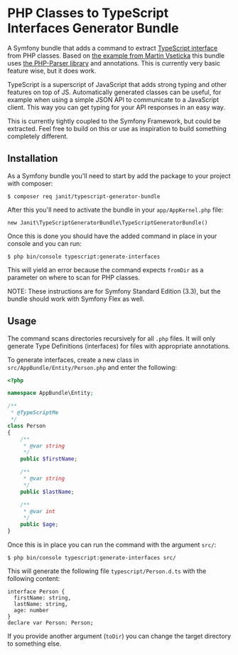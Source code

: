PHP Classes to TypeScript Interfaces Generator Bundle
======

A Symfony bundle that adds a command to extract [TypeScript interface](https://www.typescriptlang.org/docs/handbook/interfaces.html) from PHP classes. Based on [the example from Martin Vseticka](https://stackoverflow.com/questions/33176888/export-php-interface-to-typescript-interface-or-vice-versa?answertab=votes#tab-top) this bundle uses [the PHP-Parser library](https://github.com/nikic/PHP-Parser) and annotations. This is currently very basic feature wise, but it does work.

TypeScript is a superscript of JavaScript that adds strong typing and other features on top of JS. Automatically generated classes can be useful, for example when using a simple JSON API to communicate to a JavaScript client. This way you can get typing for your API responses in an easy way.

This is currently tightly coupled to the Symfony Framework, but could be extracted. Feel free to build on this or use as inspiration to build something completely different.

## Installation

As a Symfony bundle you'll need to start by add the package to your project with composer:

```
$ composer req janit/typescript-generator-bundle
```

After this you'll need to activate the bundle in your `app/AppKernel.php` file:

```
new Janit\TypeScriptGeneratorBundle\TypeScriptGeneratorBundle()
```

Once this is done you should have the added command in place in your console and you can run:

```
$ php bin/console typescript:generate-interfaces
```

This will yield an error because the command expects `fromDir` as a parameter on where to scan for PHP classes.

NOTE: These instructions are for Symfony Standard Edition (3.3), but the bundle should work with Symfony Flex as well.

## Usage

The command scans directories recursively for all `.php` files. It will only generate Type Definitions (interfaces) for files with appropriate annotations.

To generate interfaces, create a new class in `src/AppBundle/Entity/Person.php` and enter the following:

```php
<?php

namespace AppBundle\Entity;

/**
 * @TypeScriptMe
 */
class Person
{
    /**
     * @var string
     */
    public $firstName;

    /**
     * @var string
     */
    public $lastName;

    /**
     * @var int
     */
    public $age;
}
```

Once this is in place you can run the command with the argument `src/`:

```
$ php bin/console typescript:generate-interfaces src/
```

This will generate the following file `typescript/Person.d.ts` with the following content:

```
interface Person {
  firstName: string,
  lastName: string,
  age: number
}
declare var Person: Person;

```

If you provide another argument (`toDir`) you can change the target directory to something else.
